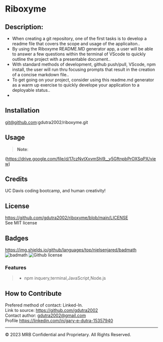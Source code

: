 # Riboxyme

## Description:  
* When creating a git repository, one of the first tasks is to develop a readme file that covers the scope and usage of the applicaiton..
* By using the Riboxyme README.MD generator app, a user will be able to answer a few questions within the terminal of VScode to quickly outline the project with a presentable document..
* With standard methods of development, github push/pull, VScode, npm install, the user will run thru focusing prompts that result in the creation of a concise markdown file..
* To get going on your project, consider using this readme.md generator as a warm up exercise to quickly develope your application to a deployable status..
* 

## Installation

git@github.com:gdutra2002/riboxyme.git

## Usage
>
> **Note**:

(https://drive.google.com/file/d/17czNvtXxvmShI9__y5GftnpbPrOXSqPX/view)

## Credits
UC Davis coding bootcamp, and human creativity!

## License
https://github.com/gdutra2002/riboxyme/blob/main/LICENSE   <br>
See MIT license


## Badges
https://img.shields.io/github/languages/top/nielsenjared/badmath
![badmath](https://img.shields.io/github/languages/top/nielsenjared/badmath)
![Github license](https://img.shields.io/badge/license-MIT-pink.svg)

### Features
>
>* npm inquery,terminal,JavaScript,Node.js
>

## How to Contribute
Prefered method of contact: Linked-In.  <br>
Link to source:
https://github.com/gdutra2002    <br>
Contact author:
gdutra2002@gmail.com   <br>
Profile
https://linkedin.com/in/gary-e-dutra-15357940

---
© 2023 MRB Confidential and Proprietary. All Rights Reserved.


